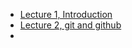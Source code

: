 + [Lecture 1, Introduction](https://smart-stats.github.io/ds4bio_book/slides/ds4ph/02_github.slides.html#/)
+ [Lecture 2, git and github](https://smart-stats.github.io/ds4bio_book/slides/ds4ph/02_github.slides.html#/)
+ 
